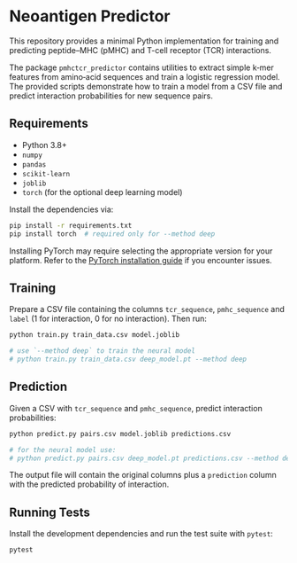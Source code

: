 # Neoantigen Predictor

This repository provides a minimal Python implementation for training and
predicting peptide–MHC (pMHC) and T-cell receptor (TCR) interactions.

The package `pmhctcr_predictor` contains utilities to extract simple k‑mer
features from amino‑acid sequences and train a logistic regression model.
The provided scripts demonstrate how to train a model from a CSV file and
predict interaction probabilities for new sequence pairs.

## Requirements

- Python 3.8+
- `numpy`
- `pandas`
- `scikit-learn`
- `joblib`
- `torch` (for the optional deep learning model)

Install the dependencies via:

```bash
pip install -r requirements.txt
pip install torch  # required only for --method deep
```

Installing PyTorch may require selecting the appropriate version for your
platform. Refer to the [PyTorch installation guide](https://pytorch.org/) if you
encounter issues.

## Training

Prepare a CSV file containing the columns `tcr_sequence`, `pmhc_sequence` and
`label` (1 for interaction, 0 for no interaction). Then run:

```bash
python train.py train_data.csv model.joblib

# use `--method deep` to train the neural model
# python train.py train_data.csv deep_model.pt --method deep
```

## Prediction

Given a CSV with `tcr_sequence` and `pmhc_sequence`, predict interaction
probabilities:

```bash
python predict.py pairs.csv model.joblib predictions.csv

# for the neural model use:
# python predict.py pairs.csv deep_model.pt predictions.csv --method deep
```

The output file will contain the original columns plus a `prediction` column
with the predicted probability of interaction.

## Running Tests

Install the development dependencies and run the test suite with `pytest`:

```bash
pytest
```
